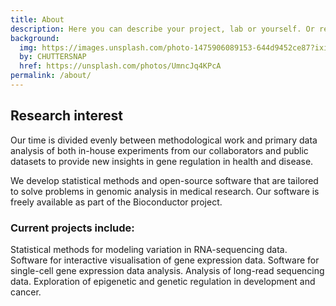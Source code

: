```yaml
---
title: About
description: Here you can describe your project, lab or yourself. Or remove this page altogether if you don't want to do that.
background:
  img: https://images.unsplash.com/photo-1475906089153-644d9452ce87?ixid=MnwxMjA3fDB8MHxwaG90by1wYWdlfHx8fGVufDB8fHx8&auto=format&fit=crop&w=1200&q=80
  by: CHUTTERSNAP
  href: https://unsplash.com/photos/UmncJq4KPcA
permalink: /about/
---
```

## Research interest

Our time is divided evenly between methodological work and primary data analysis of both in-house experiments from our collaborators and public datasets to provide new insights in gene regulation in health and disease.

We develop statistical methods and open-source software that are tailored to solve problems in genomic analysis in medical research. Our software is freely available as part of the Bioconductor project.

### Current projects include:

Statistical methods for modeling variation in RNA-sequencing data.
Software for interactive visualisation of gene expression data.
Software for single-cell gene expression data analysis.
Analysis of long-read sequencing data.
Exploration of epigenetic and genetic regulation in development and cancer.
